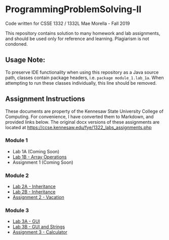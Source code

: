# ProgrammingProblemSolving-II
Code written for CSSE 1332 / 1332L
Mae Morella - Fall 2019

This repository contains solution to many homework and lab assignments, and should be used only for reference and learning. Plagiarism is not condoned.

## Usage Note:
To preserve IDE functionality when using this repository as a Java source path, classes  contain package headers, i.e. `package module_1.lab_1a`. When attempting to run these classes individually, this line should be removed.

## Assignment Instructions
These documents are property of the Kennesaw State University College of Computing. For convenience, I have converted them to Markdown, and provided links below. The original docx versions of these assignments are located at https://ccse.kennesaw.edu/fye/1322_labs_assignments.php

### Module 1
* Lab 1A (Coming Soon)
* [Lab 1B - Array Operations](https://github.com/MozzarellaM/ProgrammingProblemSolving-II/blob/master/src/module_1/lab_1b/_Lab%201B%20-%20Search.md)
* Assignment 1 (Coming Soon)

### Module 2
* [Lab 2A - Inheritance](https://github.com/MozzarellaM/ProgrammingProblemSolving-II/blob/master/src/module_2/lab_2a/_Lab%202A%20-%20Inheritance.md)
* [Lab 2B - Inheritance](https://github.com/MozzarellaM/ProgrammingProblemSolving-II/blob/master/src/module_2/lab_2b/_Lab%202B%20-%20Abstract%20Classes.md)
* [Assignment 2 - Vacation](https://github.com/MozzarellaM/ProgrammingProblemSolving-II/blob/master/src/module_2/assignment_2/_Assignment%202%20-%20Vacation.md)

### Module 3
* [Lab 3A - GUI](https://github.com/MozzarellaM/ProgrammingProblemSolving-II/blob/master/src/module_3/lab_3a/_Lab%203A%20-%20GUI.md)
* [Lab 3B - GUI and Strings](https://github.com/MozzarellaM/ProgrammingProblemSolving-II/blob/master/src/module_3/lab_3b/_Lab%203B%20-%20GUI%20and%20Strings.md)
* [Assignment 3 - Calculator](https://github.com/MozzarellaM/ProgrammingProblemSolving-II/blob/master/src/module_3/assignment_3/_Assignment%203%20-%20Calculator.md)
